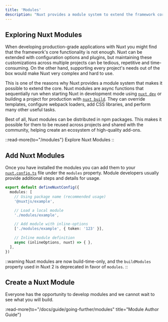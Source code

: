 ```yaml
---
title: 'Modules'
description: "Nuxt provides a module system to extend the framework core and simplify integrations."
---
```


## Exploring Nuxt Modules

When developing production-grade applications with Nuxt you might find that the framework's core functionality is not enough. Nuxt can be extended with configuration options and plugins, but maintaining these customizations across multiple projects can be tedious, repetitive and time-consuming. On the other hand, supporting every project's needs out of the box would make Nuxt very complex and hard to use.

This is one of the reasons why Nuxt provides a module system that makes it possible to extend the core. Nuxt modules are async functions that sequentially run when starting Nuxt in development mode using [`nuxt dev`](/docs/3.x/api/commands/dev) or building a project for production with [`nuxt build`](/docs/3.x/api/commands/build). They can override templates, configure webpack loaders, add CSS libraries, and perform many other useful tasks.

Best of all, Nuxt modules can be distributed in npm packages. This makes it possible for them to be reused across projects and shared with the community, helping create an ecosystem of high-quality add-ons.

::read-more{to="/modules"}
Explore Nuxt Modules
::

## Add Nuxt Modules

Once you have installed the modules you can add them to your [`nuxt.config.ts`](/docs/3.x/guide/directory-structure/nuxt-config) file under the `modules` property. Module developers usually provide additional steps and details for usage.

```ts twoslash [nuxt.config.ts]
export default defineNuxtConfig({
  modules: [
    // Using package name (recommended usage)
    '@nuxtjs/example',

    // Load a local module
    './modules/example',

    // Add module with inline-options
    ['./modules/example', { token: '123' }],

    // Inline module definition
    async (inlineOptions, nuxt) => { },
  ],
})
```

::warning
Nuxt modules are now build-time-only, and the `buildModules` property used in Nuxt 2 is deprecated in favor of `modules`.
::

## Create a Nuxt Module

Everyone has the opportunity to develop modules and we cannot wait to see what you will build.

:read-more{to="/docs/guide/going-further/modules" title="Module Author Guide"}

